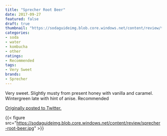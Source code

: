 ```yaml
---
title: "Sprecher Root Beer"
date: 2017-09-27
featured: false
draft: true
thumbnail: "https://sodaguideimg.blob.core.windows.net/content/review/thumbs/sprecher-root-beer.jpg"
categories:
- soda
- water
- kombucha
- other
ratings:
- Recommended
tags:
- Very Sweet
brands:
- Sprecher
---
```


Very sweet. Slightly musty from present honey with vanilla and caramel. Wintergreen late with hint of anise. Recommended

[Originally posted to Twitter.](https://twitter.com/Cavorter/status/913104391598723072)

{{< figure src="https://sodaguideimg.blob.core.windows.net/content/review/sprecher-root-beer.jpg" >}}

